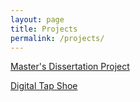 ```yaml
---
layout: page
title: Projects
permalink: /projects/
---
```


[Master's Dissertation Project](_posts/2023-10-04-shapesound.markdown)

[Digital Tap Shoe](_posts/2023-10-19-digitaltapshoe.markdown)
